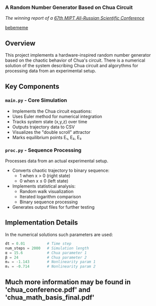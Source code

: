 ### A Random Number Generator Based on Chua Circuit
*The winning report of a [67th MIPT All-Russian Scientific Conference](https://conf.mipt.ru/)*

[bebememe](chuas_circuit_evolution_lines_close_anot_3.gif)

## Overview
This project implements a hardware-inspired random number generator based on the chaotic behavior of Chua's circuit. There is a numerical solution of the system describing Chua circuit and algorythms for processing data from an experimental setup. 

## Key Components

### `main.py` - Core Simulation
- Implements the Chua circuit equations:
- Uses Euler method for numerical integration
- Tracks system state (x,y,z) over time
- Outputs trajectory data to CSV
- Visualizes the "double scroll" attractor
- Marks equilibrium points E₁, E₂, E₃

### `proc.py` - Sequence Processing
Processes data from an actual experimental setup.
- Converts chaotic trajectory to binary sequence:
  - 1 when x > 0 (right state)
  - 0 when x ≤ 0 (left state)
- Implements statistical analysis:
  - Random walk visualization
  - Iterated logarithm comparison
  - Binary sequence processing
- Generates output files for further testing


## Implementation Details
In the numerical solutions such parameters are used:
```python
dt = 0.01          # Time step
num_steps = 2000   # Simulation length
α = 15.6           # Chua parameter 1
β = 24             # Chua parameter 2
m₀ = -1.143        # Nonlinearity param 1
m₁ = -0.714        # Nonlinearity param 2
```
## Much more information may be found in 'chua_conference.pdf' and 'chua_math_basis_final.pdf'
